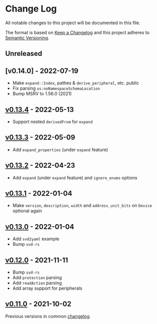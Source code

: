 # Change Log

All notable changes to this project will be documented in this file.

The format is based on [Keep a Changelog](http://keepachangelog.com/)
and this project adheres to [Semantic Versioning](http://semver.org/).

## Unreleased

## [v0.14.0] - 2022-07-19

- Make `expand::Index`, pathes & `derive_peripheral`, etc. public
- Fix parsing `xs:noNamespaceSchemaLocation`
- Bump MSRV to 1.56.0 (2021)

## [v0.13.4] - 2022-05-13

- Support nested `derivedFrom` for `expand`

## [v0.13.3] - 2022-05-09

- Add `expand_properties` (under `expand` feature)

## [v0.13.2] - 2022-04-23

- Add `expand` (under `expand` feature) and `ignore_enums` options

## [v0.13.1] - 2022-01-04

- Make `version`, `description`, `width` and `address_unit_bits` on `Device` optional again

## [v0.13.0] - 2022-01-04

- Add `svd2yaml` example
- Bump `svd-rs`

## [v0.12.0] - 2021-11-11

- Bump `svd-rs`
- Add `protection` parsing
- Add `readAction` parsing
- Add array support for peripherals

## [v0.11.0] - 2021-10-02

Previous versions in common [changelog](../CHANGELOG.md).

[Unreleased]: https://github.com/rust-embedded/svd/compare/v0.14.0...HEAD
[v0.13.4]: https://github.com/rust-embedded/svd/compare/svd-parser-v0.13.4...v0.14.0
[v0.13.4]: https://github.com/rust-embedded/svd/compare/svd-parser-v0.13.3...svd-parser-v0.13.4
[v0.13.3]: https://github.com/rust-embedded/svd/compare/svd-parser-v0.13.2...svd-parser-v0.13.3
[v0.13.2]: https://github.com/rust-embedded/svd/compare/svd-rs-v0.13.2...svd-parser-v0.13.2
[v0.13.1]: https://github.com/rust-embedded/svd/compare/v0.13.0...svd-parser-v0.13.1
[v0.13.0]: https://github.com/rust-embedded/svd/compare/v0.12.0...v0.13.0
[v0.12.0]: https://github.com/rust-embedded/svd/compare/v0.11.0...v0.12.0
[v0.11.0]: https://github.com/rust-embedded/svd/compare/v0.10.2...v0.11.0
